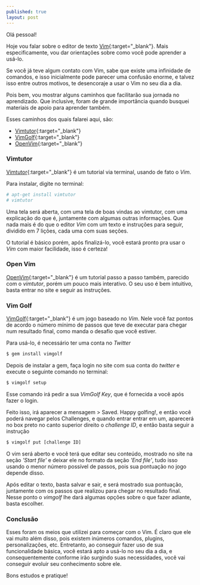 ```yaml
---
published: true
layout: post
---
```



Olá pessoal! 

Hoje vou falar sobre o editor de texto [Vim](http://www.vim.org/ "Vim"){:target="_blank"}. Mais especificamente, vou dar orientações sobre como você pode aprender a usá-lo. 

Se você já teve algum contato com Vim, sabe que existe uma infinidade de comandos, e isso inicialmente pode parecer uma confusão enorme, e talvez isso entre outros motivos, te desencoraje a usar o Vim no seu dia a dia. 

Pois bem, vou mostrar alguns caminhos que facilitarão sua jornada no aprendizado. Que inclusive, foram de grande importância quando busquei materiais de apoio para aprender também.

Esses caminhos dos quais falarei aqui, são:

- [Vimtutor](http://linuxcommand.org/man_pages/vimtutor1.html "Vimtutor"){:target="_blank"}
- [VimGolf](http://www.vimgolf.com/ "Vim Golf"){:target="_blank"}
- [OpenVim](http://www.openvim.com/ "OpenVim"){:target="_blank"}

### Vimtutor 

[Vimtutor](http://linuxcommand.org/man_pages/vimtutor1.html "Vimtutor"){:target="_blank"} é um tutorial via terminal, usando de fato o _Vim_. 

Para instalar, digite no terminal:
```bash
# apt-get install vimtutor
# vimtutor
```

Uma tela será aberta, com uma tela de boas vindas ao vimtutor, com uma explicação do que é, juntamente com algumas outras informações. Que nada mais é do que o editor _Vim_ com um texto e instruções para seguir, dividido em 7 lições, cada uma com suas seções. 

O tutorial é básico porém, após finalizá-lo, você estará pronto pra usar o _Vim_ com maior facilidade, isso é certeza!

### Open Vim 

[OpenVim](http://www.openvim.com/ "OpenVim"){:target="_blank"} é um tutorial passo a passo também, parecido com o _vimtutor_, porém um pouco mais interativo. O seu uso é bem intuitivo, basta entrar no site e seguir as instruções.

### Vim Golf 

[VimGolf](http://www.vimgolf.com/ "Vim Golf"){:target="_blank"} é um jogo baseado no _Vim_. Nele você faz pontos de acordo o número mínimo de passos que teve de executar para chegar num resultado final, como manda o desafio que você estiver.

Para usá-lo, é necessário ter uma conta no _Twitter_
```bash
$ gem install vimgolf
```

Depois de instalar a gem, faça login no site com sua conta do _twitter_ e execute o seguinte comando no terminal:
```bash
$ vimgolf setup
```

Esse comando irá pedir a sua _VimGolf Key_, que é fornecida a você após fazer o login.

Feito isso, irá aparecer a mensagem > Saved. Happy golfing!, e então você poderá navegar pelos Challenges, e quando entrar entrar em um, aparecerá no box preto no canto superior direito o _challenge ID_, e então basta seguir a instrução
```bash
$ vimgolf put [challenge ID]
```

O vim será aberto e você terá que editar seu conteúdo, mostrado no site na seção _'Start file'_ e deixar ele no formato da seção _'End file'_, tudo isso usando o menor número possível de passos, pois sua pontuação no jogo depende disso.

Após editar o texto, basta salvar e sair, e será mostrado sua pontuação, juntamente com os passos que realizou para chegar no resultado final. Nesse ponto o _vimgolf_ lhe dará algumas opções sobre o que fazer adiante, basta escolher.


### Conclusão

Esses foram os meios que utilizei para começar com o Vim. É claro que ele vai muito além disso, pois existem inúmeros comandos, plugins, personalizações, etc. Entretanto, ao conseguir fazer uso de sua funcionalidade básica, você estará apto a usá-lo no seu dia a dia, e consequentemente conforme irão surgindo suas necessidades, você vai conseguir evoluir seu conhecimento sobre ele.

Bons estudos e pratique!
